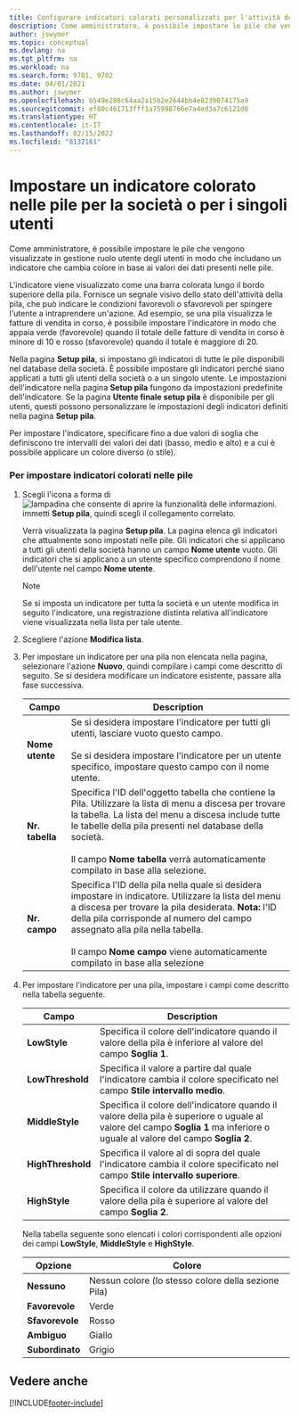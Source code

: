 ```yaml
---
title: Configurare indicatori colorati personalizzati per l'attività della pila
description: Come amministratore, è possibile impostare le pile che vengono visualizzate in gestione ruolo utente degli utenti in modo che includano un indicatore che cambia colore in base ai valori dei dati presenti nelle pile.
author: jswymer
ms.topic: conceptual
ms.devlang: na
ms.tgt_pltfrm: na
ms.workload: na
ms.search.form: 9701, 9702
ms.date: 04/01/2021
ms.author: jswymer
ms.openlocfilehash: b549e288c64aa2a15b2e2644bb4e8239074175a9
ms.sourcegitcommit: ef80c461713fff1a75998766e7a4ed3a7c6121d0
ms.translationtype: HT
ms.contentlocale: it-IT
ms.lasthandoff: 02/15/2022
ms.locfileid: "8132161"
---
```

# <a name="set-up-a-colored-indicator-on-cues-for-the-company-or-individual-users"></a>Impostare un indicatore colorato nelle pile per la società o per i singoli utenti

Come amministratore, è possibile impostare le pile che vengono visualizzate in gestione ruolo utente degli utenti in modo che includano un indicatore che cambia colore in base ai valori dei dati presenti nelle pile.  

L'indicatore viene visualizzato come una barra colorata lungo il bordo superiore della pila. Fornisce un segnale visivo dello stato dell'attività della pila, che può indicare le condizioni favorevoli o sfavorevoli per spingere l'utente a intraprendere un'azione. Ad esempio, se una pila visualizza le fatture di vendita in corso, è possibile impostare l'indicatore in modo che appaia verde (favorevole) quando il totale delle fatture di vendita in corso è minore di 10 e rosso (sfavorevole) quando il totale è maggiore di 20.  

Nella pagina **Setup pila**, si impostano gli indicatori di tutte le pile disponibili nel database della società. È possibile impostare gli indicatori perché siano applicati a tutti gli utenti della società o a un singolo utente. Le impostazioni dell'indicatore nella pagina **Setup pila** fungono da impostazioni predefinite dell'indicatore. Se la pagina **Utente finale setup pila** è disponibile per gli utenti, questi possono personalizzare le impostazioni degli indicatori definiti nella pagina **Setup pila**.  

Per impostare l'indicatore, specificare fino a due valori di soglia che definiscono tre intervalli dei valori dei dati (basso, medio e alto) e a cui è possibile applicare un colore diverso (o stile).  

### <a name="to-set-up-colored-indicators-on-cues"></a>Per impostare indicatori colorati nelle pile  
1. Scegli l'icona a forma di ![lampadina che consente di aprire la funzionalità delle informazioni.](media/ui-search/search_small.png "Informazioni sull'operazione che si desidera eseguire") immetti **Setup pila**, quindi scegli il collegamento correlato.  

     Verrà visualizzata la pagina **Setup pila**. La pagina elenca gli indicatori che attualmente sono impostati nelle pile. Gli indicatori che si applicano a tutti gli utenti della società hanno un campo **Nome utente** vuoto. Gli indicatori che si applicano a un utente specifico comprendono il nome dell'utente nel campo **Nome utente**.  

    > [!NOTE]  
    >  Se si imposta un indicatore per tutta la società e un utente modifica in seguito l'indicatore, una registrazione distinta relativa all'indicatore viene visualizzata nella lista per tale utente.  

2. Scegliere l'azione **Modifica lista**.  
3. Per impostare un indicatore per una pila non elencata nella pagina, selezionare l'azione **Nuovo**, quindi compilare i campi come descritto di seguito. Se si desidera modificare un indicatore esistente, passare alla fase successiva.  

    |  Campo  |  Description  |    
    |---------|---------------|  
    |**Nome utente**|Se si desidera impostare l'indicatore per tutti gli utenti, lasciare vuoto questo campo.<br /><br /> Se si desidera impostare l'indicatore per un utente specifico, impostare questo campo con il nome utente.|  
    |**Nr. tabella**|Specifica l'ID dell'oggetto tabella che contiene la Pila. Utilizzare la lista di menu a discesa per trovare la tabella. La lista del menu a discesa include tutte le tabelle della pila presenti nel database della società.<br /><br /> Il campo **Nome tabella** verrà automaticamente compilato in base alla selezione.|  
    |**Nr. campo**|Specifica l'ID della pila nella quale si desidera impostare in indicatore. Utilizzare la lista del menu a discesa per trovare la pila desiderata. **Nota:**  l'ID della pila corrisponde al numero del campo assegnato alla pila nella tabella. <br /><br /> Il campo **Nome campo** viene automaticamente compilato in base alla selezione|  

4. Per impostare l'indicatore per una pila, impostare i campi come descritto nella tabella seguente.  

    |  Campo  |  Description  |    
    |---------|---------------|  
    |**LowStyle**|Specifica il colore dell'indicatore quando il valore della pila è inferiore al valore del campo **Soglia 1**.|  
    |**LowThreshold**|Specifica il valore a partire dal quale l'indicatore cambia il colore specificato nel campo **Stile intervallo medio**.|  
    |**MiddleStyle**|Specifica il colore dell'indicatore quando il valore della pila è superiore o uguale al valore del campo **Soglia 1** ma inferiore o uguale al valore del campo **Soglia 2**.|  
    |**HighThreshold**|Specifica il valore al di sopra del quale l'indicatore cambia il colore specificato nel campo **Stile intervallo superiore**.|  
    |**HighStyle**|Specifica il colore da utilizzare quando il valore della pila è superiore al valore del campo **Soglia 2**.|  

     Nella tabella seguente sono elencati i colori corrispondenti alle opzioni dei campi **LowStyle**, **MiddleStyle** e **HighStyle**.  

    |  Opzione  |  Colore  |  
    |----------|---------|  
    |**Nessuno**|Nessun colore (lo stesso colore della sezione Pila)|  
    |**Favorevole**|Verde|  
    |**Sfavorevole**|Rosso|  
    |**Ambiguo**|Giallo|  
    |**Subordinato**|Grigio|  

## <a name="see-also"></a>Vedere anche


[!INCLUDE[footer-include](includes/footer-banner.md)]